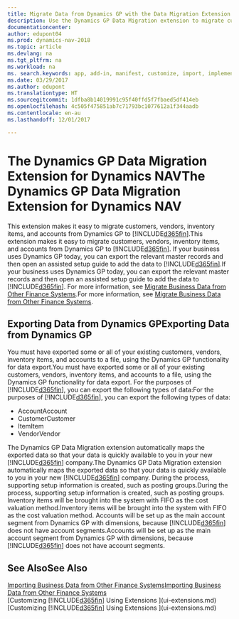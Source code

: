 ```yaml
---
title: Migrate Data from Dynamics GP with the Data Migration Extension
description: Use the Dynamics GP Data Migration extension to migrate customers, vendors, inventory items, and accounts from Dynamics GP to Dynamics NAV.
documentationcenter: 
author: edupont04
ms.prod: dynamics-nav-2018
ms.topic: article
ms.devlang: na
ms.tgt_pltfrm: na
ms.workload: na
ms. search.keywords: app, add-in, manifest, customize, import, implement
ms.date: 03/29/2017
ms.author: edupont
ms.translationtype: HT
ms.sourcegitcommit: 1dfba8b14019991c95f40ffd5f7fbaed5df414eb
ms.openlocfilehash: 4c505f475851ab7c71793bc1077612a1f344aadb
ms.contentlocale: en-au
ms.lasthandoff: 12/01/2017

---
```

# <a name="the-dynamics-gp-data-migration-extension-for-dynamics-nav"></a><span data-ttu-id="d4855-103">The Dynamics GP Data Migration Extension for Dynamics NAV</span><span class="sxs-lookup"><span data-stu-id="d4855-103">The Dynamics GP Data Migration Extension for Dynamics NAV</span></span>
<span data-ttu-id="d4855-104">This extension makes it easy to migrate customers, vendors, inventory items, and accounts from Dynamics GP to [!INCLUDE[d365fin](includes/d365fin_md.md)].</span><span class="sxs-lookup"><span data-stu-id="d4855-104">This extension makes it easy to migrate customers, vendors, inventory items, and accounts from Dynamics GP to [!INCLUDE[d365fin](includes/d365fin_md.md)].</span></span> <span data-ttu-id="d4855-105">If your business uses Dynamics GP today, you can export the relevant master records and then open an assisted setup guide to add the data to [!INCLUDE[d365fin](includes/d365fin_md.md)].</span><span class="sxs-lookup"><span data-stu-id="d4855-105">If your business uses Dynamics GP today, you can export the relevant master records and then open an assisted setup guide to add the data to [!INCLUDE[d365fin](includes/d365fin_md.md)].</span></span> <span data-ttu-id="d4855-106">For more information, see [Migrate Business Data from Other Finance Systems](upload-data.md).</span><span class="sxs-lookup"><span data-stu-id="d4855-106">For more information, see [Migrate Business Data from Other Finance Systems](upload-data.md).</span></span>

## <a name="exporting-data-from-dynamics-gp"></a><span data-ttu-id="d4855-107">Exporting Data from Dynamics GP</span><span class="sxs-lookup"><span data-stu-id="d4855-107">Exporting Data from Dynamics GP</span></span>
<span data-ttu-id="d4855-108">You must have exported some or all of your existing customers, vendors, inventory items, and accounts to a file, using the Dynamics GP functionality for data export.</span><span class="sxs-lookup"><span data-stu-id="d4855-108">You must have exported some or all of your existing customers, vendors, inventory items, and accounts to a file, using the Dynamics GP functionality for data export.</span></span> <span data-ttu-id="d4855-109">For the purposes of [!INCLUDE[d365fin](includes/d365fin_md.md)], you can export the following types of data:</span><span class="sxs-lookup"><span data-stu-id="d4855-109">For the purposes of [!INCLUDE[d365fin](includes/d365fin_md.md)], you can export the following types of data:</span></span>

* <span data-ttu-id="d4855-110">Account</span><span class="sxs-lookup"><span data-stu-id="d4855-110">Account</span></span>  
* <span data-ttu-id="d4855-111">Customer</span><span class="sxs-lookup"><span data-stu-id="d4855-111">Customer</span></span>  
* <span data-ttu-id="d4855-112">Item</span><span class="sxs-lookup"><span data-stu-id="d4855-112">Item</span></span>  
* <span data-ttu-id="d4855-113">Vendor</span><span class="sxs-lookup"><span data-stu-id="d4855-113">Vendor</span></span>  

<span data-ttu-id="d4855-114">The Dynamics GP Data Migration extension automatically maps the exported data so that your data is quickly available to you in your new [!INCLUDE[d365fin](includes/d365fin_md.md)] company.</span><span class="sxs-lookup"><span data-stu-id="d4855-114">The Dynamics GP Data Migration extension automatically maps the exported data so that your data is quickly available to you in your new [!INCLUDE[d365fin](includes/d365fin_md.md)] company.</span></span> <span data-ttu-id="d4855-115">During the process, supporting setup information is created, such as posting groups.</span><span class="sxs-lookup"><span data-stu-id="d4855-115">During the process, supporting setup information is created, such as posting groups.</span></span> <span data-ttu-id="d4855-116">Inventory items will be brought into the system with FIFO as the cost valuation method.</span><span class="sxs-lookup"><span data-stu-id="d4855-116">Inventory items will be brought into the system with FIFO as the cost valuation method.</span></span> <span data-ttu-id="d4855-117">Accounts will be set up as the main account segment from Dynamics GP with dimensions, because [!INCLUDE[d365fin](includes/d365fin_long_md.md)] does not have account segments.</span><span class="sxs-lookup"><span data-stu-id="d4855-117">Accounts will be set up as the main account segment from Dynamics GP with dimensions, because [!INCLUDE[d365fin](includes/d365fin_long_md.md)] does not have account segments.</span></span>

## <a name="see-also"></a><span data-ttu-id="d4855-118">See Also</span><span class="sxs-lookup"><span data-stu-id="d4855-118">See Also</span></span>
[<span data-ttu-id="d4855-119">Importing Business Data from Other Finance Systems</span><span class="sxs-lookup"><span data-stu-id="d4855-119">Importing Business Data from Other Finance Systems</span></span>](upload-data.md)  
<span data-ttu-id="d4855-120">[Customizing [!INCLUDE[d365fin](includes/d365fin_md.md)] Using Extensions ](ui-extensions.md)</span><span class="sxs-lookup"><span data-stu-id="d4855-120">[Customizing [!INCLUDE[d365fin](includes/d365fin_md.md)] Using Extensions ](ui-extensions.md)</span></span>  

